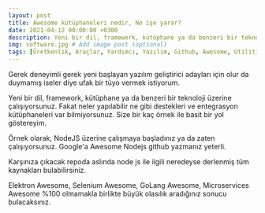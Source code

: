 ```yaml
---
layout: post
title: Awesome kütüphaneleri nedir, Ne işe yarar?
date: 2021-04-12 00:00:00 +0300
description: Yeni bir dil, framework, kütüphane ya da benzeri bir teknoloji üzerine çalışıyorsunuz. Fakat neler yapılabilir ne gibi destekleri ve entegrasyon kütüphaneleri var bilmiyorsunuz. Size bir kaç örnek ile basit bir yol göstereyim.
img: software.jpg # Add image post (optional)
tags: [Üretkenlik, Araçlar, Yardımcı, Yazılım, Github, Awesome, Utilities, Productivity, Software, senai kalafat] # add tag
---
```


Gerek deneyimli gerek yeni başlayan yazılım geliştirici adayları için olur da duymamış iseler diye ufak bir tüyo vermek istiyorum.

Yeni bir dil, framework, kütüphane ya da benzeri bir teknoloji üzerine çalışıyorsunuz. Fakat neler yapılabilir ne gibi destekleri ve entegrasyon kütüphaneleri var bilmiyorsunuz. Size bir kaç örnek ile basit bir yol göstereyim.

Örnek olarak, NodeJS üzerine çalışmaya başladınız ya da zaten çalışıyorsunuz. Google'a Awesome Nodejs github yazmanız yeterli.

Karşınıza çıkacak repoda aslında node js ile ilgili neredeyse derlenmiş tüm kaynakları bulabilirsiniz.

Elektron Awesome, Selenium Awesome, GoLang Awesome, Microservices Awesome %100 olmamakla birlikte büyük olasılık aradığınız sonucu bulacaksınız.
